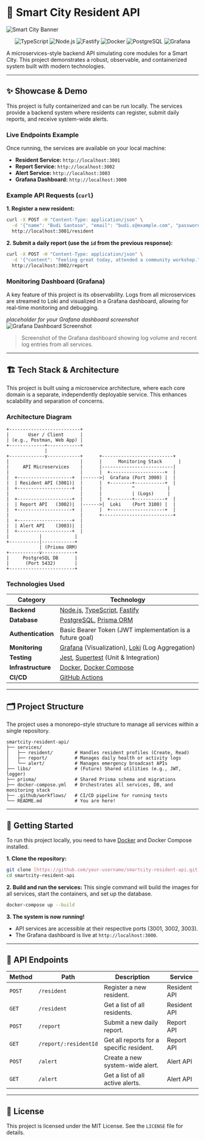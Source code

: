 # 🧠 Smart City Resident API

![Smart City Banner](https://placehold.co/1200x400/0284c7/FFFFFF?text=SmartCity+Resident+API&font=raleway)

<p align="center">
  <img src="https://img.shields.io/badge/TypeScript-3178C6?logo=typescript&logoColor=white&style=for-the-badge" alt="TypeScript" />
  <img src="https://img.shields.io/badge/Node.js-339933?logo=nodedotjs&logoColor=white&style=for-the-badge" alt="Node.js" />
  <img src="https://img.shields.io/badge/Fastify-000000?logo=fastify&logoColor=white&style=for-the-badge" alt="Fastify" />
  <img src="https://img.shields.io/badge/Docker-2496ED?logo=docker&logoColor=white&style=for-the-badge" alt="Docker" />
  <img src="https://img.shields.io/badge/PostgreSQL-4169E1?logo=postgresql&logoColor=white&style=for-the-badge" alt="PostgreSQL" />
  <img src="https://img.shields.io/badge/Grafana-F46800?logo=grafana&logoColor=white&style=for-the-badge" alt="Grafana" />
</p>

A microservices-style backend API simulating core modules for a Smart City. This project demonstrates a robust, observable, and containerized system built with modern technologies.

---

## ✨ Showcase & Demo

This project is fully containerized and can be run locally. The services provide a backend system where residents can register, submit daily reports, and receive system-wide alerts.

### Live Endpoints Example

Once running, the services are available on your local machine:
* **Resident Service:** `http://localhost:3001`
* **Report Service:** `http://localhost:3002`
* **Alert Service:** `http://localhost:3003`
* **Grafana Dashboard:** `http://localhost:3000`

### Example API Requests (`curl`)

**1. Register a new resident:**
```bash
curl -X POST -H "Content-Type: application/json" \
  -d '{"name": "Budi Santoso", "email": "budi.s@example.com", "password": "password123"}' \
  http://localhost:3001/resident
```

**2. Submit a daily report (use the `id` from the previous response):**
```bash
curl -X POST -H "Content-Type: application/json" \
  -d '{"content": "Feeling great today, attended a community workshop.", "residentId": "YOUR_RESIDENT_ID_HERE"}' \
  http://localhost:3002/report
```

### Monitoring Dashboard (Grafana)

A key feature of this project is its observability. Logs from all microservices are streamed to Loki and visualized in a Grafana dashboard, allowing for real-time monitoring and debugging.

*placeholder for your Grafana dashboard screenshot*
![Grafana Dashboard Screenshot](https://placehold.co/800x450/2d3748/FFFFFF?text=Your+Awesome+Grafana+Dashboard+Here&font=raleway)
> Screenshot of the Grafana dashboard showing log volume and recent log entries from all services.

---

## 🏗️ Tech Stack & Architecture

This project is built using a microservice architecture, where each core domain is a separate, independently deployable service. This enhances scalability and separation of concerns.

### Architecture Diagram

```
+--------------------------+
|       User / Client      |
| (e.g., Postman, Web App) |
+-------------+------------+
              |
+-------------v------------+      +--------------------------+
|                          |      |      Monitoring Stack      |
|     API Microservices    |      |--------------------------|
|                          |      |  +--------------------+  |
|  +--------------------+  |------>|  Grafana (Port 3000) |  |
|  | Resident API (3001)|  |      |  +--------+-----------+  |
|  +--------------------+  |      |           ^            |
|                          |      |           | (Logs)     |
|  +--------------------+  |      |  +--------+-----------+  |
|  | Report API   (3002)|  |------>|  Loki    (Port 3100) |  |
|  +--------------------+  |      |  +--------------------+  |
|                          |      +--------------------------+
|  +--------------------+  |
|  | Alert API    (3003)|  |
|  +--------------------+  |
|           |            |
+-----------|------------+
            | (Prisma ORM)
+-----------v------------+
|     PostgreSQL DB      |
|      (Port 5432)       |
+------------------------+
```

### Technologies Used

| Category         | Technology                                                                          |
| ---------------- | ----------------------------------------------------------------------------------- |
| **Backend** | [Node.js](https://nodejs.org/), [TypeScript](https://www.typescriptlang.org/), [Fastify](https://www.fastify.io/)             |
| **Database** | [PostgreSQL](https://www.postgresql.org/), [Prisma ORM](https://www.prisma.io/)       |
| **Authentication** | Basic Bearer Token (JWT implementation is a future goal)                            |
| **Monitoring** | [Grafana](https://grafana.com/) (Visualization), [Loki](https://grafana.com/oss/loki/) (Log Aggregation) |
| **Testing** | [Jest](https://jestjs.io/), [Supertest](https://github.com/visionmedia/supertest) (Unit & Integration)      |
| **Infrastructure** | [Docker](https://www.docker.com/), [Docker Compose](https://docs.docker.com/compose/)                                |
| **CI/CD** | [GitHub Actions](https://github.com/features/actions)                               |

---

## 🗂️ Project Structure

The project uses a monorepo-style structure to manage all services within a single repository.

```
smartcity-resident-api/
├── services/
│   ├── resident/        # Handles resident profiles (Create, Read)
│   ├── report/          # Manages daily health or activity logs
│   └── alert/           # Manages emergency broadcast APIs
├── libs/                # (Future) Shared utilities (e.g., JWT, logger)
├── prisma/              # Shared Prisma schema and migrations
├── docker-compose.yml   # Orchestrates all services, DB, and monitoring stack
├── .github/workflows/   # CI/CD pipeline for running tests
└── README.md            # You are here!
```

---

## 🚀 Getting Started

To run this project locally, you need to have [Docker](https://www.docker.com/get-started) and Docker Compose installed.

**1. Clone the repository:**
```bash
git clone [https://github.com/your-username/smartcity-resident-api.git](https://github.com/your-username/smartcity-resident-api.git)
cd smartcity-resident-api
```

**2. Build and run the services:**
This single command will build the images for all services, start the containers, and set up the database.
```bash
docker-compose up --build
```

**3. The system is now running!**
* API services are accessible at their respective ports (3001, 3002, 3003).
* The Grafana dashboard is live at `http://localhost:3000`.

---

## 📖 API Endpoints

| Method | Path                 | Description                          | Service      |
| ------ | -------------------- | ------------------------------------ | ------------ |
| `POST` | `/resident`          | Register a new resident.             | Resident API |
| `GET`  | `/resident`          | Get a list of all residents.         | Resident API |
| `POST` | `/report`            | Submit a new daily report.           | Report API   |
| `GET`  | `/report/:residentId`| Get all reports for a specific resident. | Report API   |
| `POST` | `/alert`             | Create a new system-wide alert.      | Alert API    |
| `GET`  | `/alert`             | Get a list of all active alerts.     | Alert API    |

---

## 💼 License

This project is licensed under the MIT License. See the `LICENSE` file for details.
